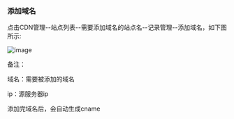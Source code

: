 ### 添加域名

点击CDN管理--站点列表--需要添加域名的站点名--记录管理--添加域名，如下图所示:

![image](https://user-images.githubusercontent.com/90959714/137104124-dc3a3421-3853-461d-80f5-2235f6ade8b9.png)

备注：

域名：需要被添加的域名

ip：源服务器ip

添加完域名后，会自动生成cname
